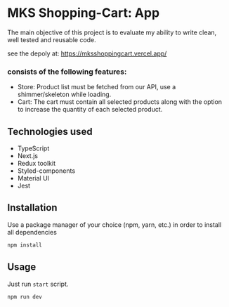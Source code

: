 # MKS Shopping-Cart: App

The main objective of this project is to evaluate my ability to write clean, well tested and reusable code.

see the depoly at: https://mksshoppingcart.vercel.app/

### consists of the following features:

- Store: Product list must be fetched from our API, use a shimmer/skeleton while loading.
- Cart: The cart must contain all selected products along with the option to increase the quantity of each selected product.


## Technologies used
- TypeScript
- Next.js
- Redux toolkit
- Styled-components
- Material UI
- Jest


## Installation

Use a package manager of your choice (npm, yarn, etc.) in order to install all dependencies

```bash
npm install
```

## Usage

Just run `start` script.

```bash
npm run dev
```
